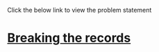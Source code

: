 Click the below link to view the problem statement
# [Breaking the records](https://www.hackerrank.com/challenges/breaking-best-and-worst-records/problem)
